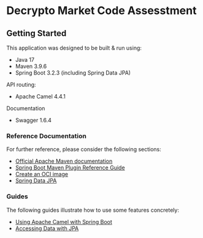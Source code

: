 # Decrypto Market Code Assesstment
## Getting Started
This application was designed to be built & run using:
* Java 17
* Maven 3.9.6
* Spring Boot 3.2.3 (including Spring Data JPA)

API routing:
* Apache Camel 4.4.1

Documentation
* Swagger 1.6.4

### Reference Documentation
For further reference, please consider the following sections:

* [Official Apache Maven documentation](https://maven.apache.org/guides/index.html)
* [Spring Boot Maven Plugin Reference Guide](https://docs.spring.io/spring-boot/docs/3.2.3/maven-plugin/reference/html/)
* [Create an OCI image](https://docs.spring.io/spring-boot/docs/3.2.3/maven-plugin/reference/html/#build-image)
* [Spring Data JPA](https://docs.spring.io/spring-boot/docs/3.2.3/reference/htmlsingle/index.html#data.sql.jpa-and-spring-data)

### Guides
The following guides illustrate how to use some features concretely:

* [Using Apache Camel with Spring Boot](https://camel.apache.org/camel-spring-boot/latest/spring-boot.html)
* [Accessing Data with JPA](https://spring.io/guides/gs/accessing-data-jpa/)

